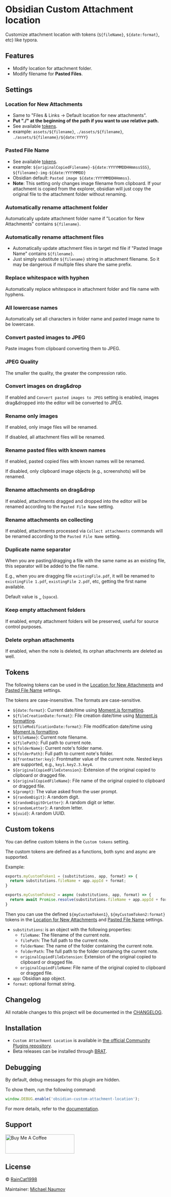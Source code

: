 # Obsidian Custom Attachment location

Customize attachment location with tokens (`${fileName}`, `${date:format}`, etc) like typora.

## Features

- Modify location for attachment folder.
- Modify filename for **Pasted Files**.

## Settings

### Location for New Attachments

- Same to "Files & Links -> Default location for new attachments".
- **Put "./" at the beginning of the path if you want to use relative path.**
- See available [tokens](#tokens).
- example: `assets/${filename}`, `./assets/${filename}`, `./assets/${filename}/${date:YYYY}`

### Pasted File Name

- See available [tokens](#tokens).
- example: `${originalCopiedFilename}-${date:YYYYMMDDHHmmssSSS}`, `${filename}-img-${date:YYYYMMDD}`
- Obsidian default: `Pasted image ${date:YYYYMMDDHHmmss}`.
- **Note**: This setting only changes image filename from clipboard. If your attachment is copied from the explorer, obsidian will just copy the original file to the attachment folder without renaming.

### Automatically rename attachment folder

Automatically update attachment folder name if "Location for New Attachments" contains `${filename}`.

### Automatically rename attachment files

- Automatically update attachment files in target md file if "Pasted Image Name" contains `${filename}`.
- Just simply substitute `${filename}` string in attachment filename. So it may be dangerous if multiple files share the same prefix.

### Replace whitespace with hyphen

Automatically replace whitespace in attachment folder and file name with hyphens.

### All lowercase names

Automatically set all characters in folder name and pasted image name to be lowercase.

### Convert pasted images to JPEG

Paste images from clipboard converting them to JPEG.

### JPEG Quality

The smaller the quality, the greater the compression ratio.

### Convert images on drag&drop

If enabled and `Convert pasted images to JPEG` setting is enabled, images drag&dropped into the editor will be converted to JPEG.

### Rename only images

If enabled, only image files will be renamed.

If disabled, all attachment files will be renamed.

### Rename pasted files with known names

If enabled, pasted copied files with known names will be renamed.

If disabled, only clipboard image objects (e.g., screenshots) will be renamed.

### Rename attachments on drag&drop

If enabled, attachments dragged and dropped into the editor will be renamed according to the `Pasted File Name` setting.

### Rename attachments on collecting

If enabled, attachments processed via `Collect attachments` commands will be renamed according to the `Pasted File Name` setting.

### Duplicate name separator

When you are pasting/dragging a file with the same name as an existing file, this separator will be added to the file name.

E.g., when you are dragging file `existingFile.pdf`, it will be renamed to `existingFile 1.pdf`, `existingFile 2.pdf`, etc, getting the first name available.

Default value is `␣` (`space`).

### Keep empty attachment folders

If enabled, empty attachment folders will be preserved, useful for source control purposes.

### Delete orphan attachments

If enabled, when the note is deleted, its orphan attachments are deleted as well.

## Tokens

The following tokens can be used in the [Location for New Attachments](#location-for-new-attachments) and [Pasted File Name](#pasted-file-name) settings.

The tokens are case-insensitive. The formats are case-sensitive.

- `${date:format}`: Current date/time using [Moment.js formatting][Moment.js formatting].
- `${fileCreationDate:format}`: File creation date/time using [Moment.js formatting][Moment.js formatting].
- `${fileModificationDate:format}`: File modification date/time using [Moment.js formatting][Moment.js formatting].
- `${fileName}`: Current note filename.
- `${filePath}`: Full path to current note.
- `${folderName}`: Current note's folder name.
- `${folderPath}`: Full path to current note's folder.
- `${frontmatter:key}`: Frontmatter value of the current note. Nested keys are supported, e.g., `key1.key2.3.key4`.
- `${originalCopiedFileExtension}`: Extension of the original copied to clipboard or dragged file.
- `${originalCopiedFileName}`: File name of the original copied to clipboard or dragged file.
- `${prompt}`: The value asked from the user prompt.
- `${randomDigit}`: A random digit.
- `${randomDigitOrLetter}`: A random digit or letter.
- `${randomLetter}`: A random letter.
- `${uuid}`: A random UUID.

## Custom tokens

You can define custom tokens in the `Custom tokens` setting.

The custom tokens are defined as a functions, both sync and async are supported.

Example:

```javascript
exports.myCustomToken1 = (substitutions, app, format) => {
  return substitutions.fileName + app.appId + format;
}

exports.myCustomToken2 = async (substitutions, app, format) => {
  return await Promise.resolve(substitutions.fileName + app.appId + format);
}
```

Then you can use the defined `${myCustomToken1}`, `${myCustomToken2:format}` tokens in the [Location for New Attachments](#location-for-new-attachments) and [Pasted File Name](#pasted-file-name) settings.

- `substitutions`: is an object with the following properties:
  - `fileName`: The filename of the current note.
  - `filePath`: The full path to the current note.
  - `folderName`: The name of the folder containing the current note.
  - `folderPath`: The full path to the folder containing the current note.
  - `originalCopiedFileExtension`: Extension of the original copied to clipboard or dragged file.
  - `originalCopiedFileName`: File name of the original copied to clipboard or dragged file.
- `app`: Obsidian app object.
- `format`: optional format string.

## Changelog

All notable changes to this project will be documented in the [CHANGELOG](./CHANGELOG.md).

## Installation

- `Custom Attachment Location` is available in [the official Community Plugins repository](https://obsidian.md/plugins?id=obsidian-custom-attachment-location).
- Beta releases can be installed through [BRAT](https://obsidian.md/plugins?id=obsidian42-brat).

## Debugging

By default, debug messages for this plugin are hidden.

To show them, run the following command:

```js
window.DEBUG.enable('obsidian-custom-attachment-location');
```

For more details, refer to the [documentation](https://github.com/mnaoumov/obsidian-dev-utils?tab=readme-ov-file#debugging).

## Support

<a href="https://www.buymeacoffee.com/mnaoumov" target="_blank"><img src="https://cdn.buymeacoffee.com/buttons/v2/default-yellow.png" alt="Buy Me A Coffee" style="height: 60px !important;width: 217px !important;"></a>

## License

© [RainCat1998](https://github.com/RainCat1998/)

Maintainer: [Michael Naumov](https://github.com/mnaoumov/)

[Moment.js formatting]: https://momentjs.com/docs/#/displaying/format/
